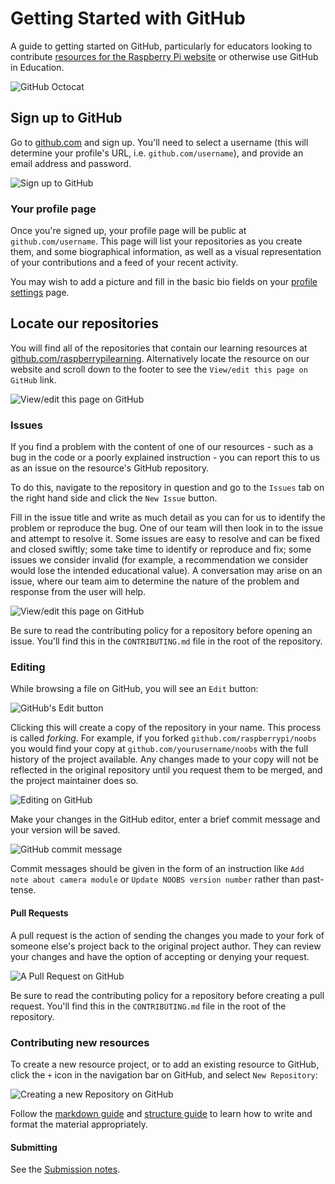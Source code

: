 # Getting Started with GitHub

A guide to getting started on GitHub, particularly for educators looking to contribute [resources for the Raspberry Pi website](http://www.raspberrypi.org/resources/) or otherwise use GitHub in Education.

![GitHub Octocat](images/octocat.png)

## Sign up to GitHub

Go to [github.com](https://github.com/) and sign up. You'll need to select a username (this will determine your profile's URL, i.e. `github.com/username`), and provide an email address and password.

![Sign up to GitHub](images/github-signup.png)

### Your profile page

Once you're signed up, your profile page will be public at `github.com/username`. This page will list your repositories as you create them, and some biographical information, as well as a visual representation of your contributions and a feed of your recent activity.

You may wish to add a picture and fill in the basic bio fields on your [profile settings](https://github.com/settings/profile) page.

## Locate our repositories

You will find all of the repositories that contain our learning resources at [github.com/raspberrypilearning](https://github.com/raspberrypilearning). Alternatively locate the resource on our website and scroll down to the footer to see the `View/edit this page on GitHub` link.

![View/edit this page on GitHub](images/view-edit-on-github.png)

### Issues

If you find a problem with the content of one of our resources - such as a bug in the code or a poorly explained instruction - you can report this to us as an issue on the resource's GitHub repository.

To do this, navigate to the repository in question and go to the `Issues` tab on the right hand side and click the `New Issue` button.

Fill in the issue title and write as much detail as you can for us to identify the problem or reproduce the bug. One of our team will then look in to the issue and attempt to resolve it. Some issues are easy to resolve and can be fixed and closed swiftly; some take time to identify or reproduce and fix; some issues we consider invalid (for example, a recommendation we consider would lose the intended educational value). A conversation may arise on an issue, where our team aim to determine the nature of the problem and response from the user will help.

![View/edit this page on GitHub](images/github-issue.png)

Be sure to read the contributing policy for a repository before opening an issue. You'll find this in the `CONTRIBUTING.md` file in the root of the repository.

### Editing

While browsing a file on GitHub, you will see an `Edit` button:

![GitHub's Edit button](images/github-edit.png)

Clicking this will create a copy of the repository in your name. This process is called *forking*. For example, if you forked `github.com/raspberrypi/noobs` you would find your copy at `github.com/yourusername/noobs` with the full history of the project available. Any changes made to your copy will not be reflected in the original repository until you request them to be merged, and the project maintainer does so.

![Editing on GitHub](images/github-editing.png)

Make your changes in the GitHub editor, enter a brief commit message and your version will be saved.

![GitHub commit message](images/github-commit.png)

Commit messages should be given in the form of an instruction like `Add note about camera module` or `Update NOOBS version number` rather than past-tense.

#### Pull Requests

A pull request is the action of sending the changes you made to your fork of someone else's project back to the original project author. They can review your changes and have the option of accepting or denying your request.

![A Pull Request on GitHub](images/github-pull-request.png)

Be sure to read the contributing policy for a repository before creating a pull request. You'll find this in the `CONTRIBUTING.md` file in the root of the repository.

### Contributing new resources

To create a new resource project, or to add an existing resource to GitHub, click the `+` icon in the navigation bar on GitHub, and select `New Repository`:

![Creating a new Repository on GitHub](images/github-new-repo.png)

Follow the [markdown guide](../markdown-guide.md) and [structure guide](../structure-guide.md) to learn how to write and format the material appropriately.

#### Submitting

See the [Submission notes](../README.md#submissions).
